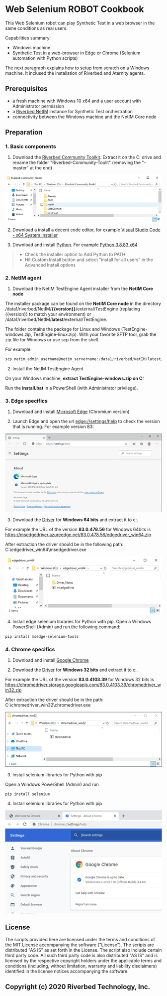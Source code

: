 # Web Selenium ROBOT Cookbook

This Web Selenium robot can play Synthetic Test in a web browser in the same conditions as real users.

Capabilities summary:

- Windows machine
- Synthetic Test in a web-browser in Edge or Chrome (Selenium automation with Python scripts)

The next paragraph explains how to setup from scratch on a Windows machine. It inclused the installation of Riverbed and Aternity agents.

## Prerequisites

- a fresh machine with Windows 10 x64 and a user account with Administrator permission
- a [Riverbed NetIM](https://www.riverbed.com/products/steelcentral/infrastructure-management.html) instance for Synthetic Test orchestration
- connectivity between the Windows machine and the NetIM Core node

## Preparation

### 1. Basic components

1. Download the [Riverbed Community Toolkit](https://github.com/riverbed/Riverbed-Community-Toolkit/archive/master.zip). Extract it on the C: drive and rename the folder "Riverbed-Community-Toolit" (removing the "-master" at the end)

![Riverbed Community Toolkit extract](images/riverbed-community-toolkit-extracted.png)

2. Download a install a decent code editor, for example [Visual Studio Code - x64 System Installer](https://code.visualstudio.com/#alt-downloads)

3. Download and install [Python](https://www.python.org). For example [Python 3.8.83 x64](https://www.python.org/ftp/python/3.8.3/python-3.8.3-amd64.exe)
> - Check the installer option to Add Python to PATH
> - Hit Custom Install button and select "install for all users" in the Advanced Install options

### 2. NetIM agent

1. Download the NetIM TestEngine Agent installer from the **NetIM Core node**

The installer package can be found on the **NetIM Core node** in the directory /data1/riverbed/NetIM/**{{version}}**/external/TestEngine (replacing {{version}} to match your environment) or /data1/riverbed/NetIM/**latest**/external/TestEngine.

The folder contains the package for Linux and Windows (TestEngine-windows.zip, TestEngine-linux.zip). With your favorite SFTP tool, grab the zip file for Windows or use scp from the shell.

For example:

```PowerShell
scp netim_admin_username@netim_servername:/data1/riverbed/NetIM/latest/external/TestEngine/TestEngine-*.zip .
```

2. Install the NetIM TestEngine Agent

On your Windows machine, **extract TestEngine-windows.zip on C:**

Run the **install.bat** in a PowerShell (with Administrator privilege).

### 3. Edge specifics

1. Download and install [Microsoft Edge](https://www.microsoft.com/en-us/edge) (Chromium version)

2. Launch Edge and open the url [edge://settings/help](edge://settings/help) to check the version that is running. For example version 83:

![edge version 83](images/edge-version-83.png)

3. Download the [Driver](https://developer.microsoft.com/en-us/microsoft-edge/tools/webdriver/#downloads) for **Windows 64 bits** and extract it to c:\. 

For example the URL of the version **83.0.478.56** for Windows 64bits is https://msedgedriver.azureedge.net/83.0.478.56/edgedriver_win64.zip

After extraction the driver should be in the following path: C:\edgedriver_win64\msedgedriver.exe

![Edge Driver extracted](images/edgedriver-win64-extracted.png)

4. Install edge selenium libraries for Python with pip. Open a Windows PowerShell (Admin) and run the following command:

```PowerShell
pip install msedge-selenium-tools
```

### 4. Chrome specifics

1. Download and install [Google Chrome](https://www.google.com/chrome/)

2. Download the [Driver](https://chromedriver.chromium.org/downloads) for **Windows 32 bits** and extract it to c:\. 

For example the URL of the version **83.0.4103.39** for Windows 32 bits is https://chromedriver.storage.googleapis.com/83.0.4103.39/chromedriver_win32.zip

After extraction the driver should be in the path: C:\chromedriver_win32\chromedriver.exe

![Chrome Driver extracted](images/chromedriver-win32-extracted.png)

3. Install selenium libraries for Python with pip

Open a Windows PowerShell (Admin) and run

```PowerShell
pip install selenium
```

4. Install selenium libraries for Python with pip

![Chrome version 83](images/chrome-version-83.png)

## License

The scripts provided here are licensed under the terms and conditions of the MIT License accompanying the software ("License"). The scripts are distributed "AS IS" as set forth in the License. The script also include certain third party code. All such third party code is also distributed "AS IS" and is licensed by the respective copyright holders under the applicable terms and conditions (including, without limitation, warranty and liability disclaimers) identified in the license notices accompanying the software.

## Copyright (c) 2020 Riverbed Technology, Inc.
